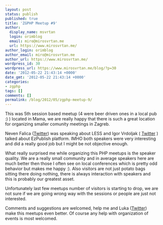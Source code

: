 ```yaml
---
layout: post
status: publish
published: true
title: 'ZGPHP Meetup #9'
author:
  display_name: msvrtan
  login: orimblog
  email: miro@mirosvrtan.me
  url: https://www.mirosvrtan.me/
author_login: orimblog
author_email: miro@mirosvrtan.me
author_url: https://www.mirosvrtan.me/
wordpress_id: 30
wordpress_url: https://www.mirosvrtan.me/blog/?p=30
date: '2012-05-22 21:43:14 +0000'
date_gmt: '2012-05-22 21:43:14 +0000'
categories:
- zgphp
tags: []
comments: []
permalink: /blog/2012/05/zgphp-meetup-9/
---
```

<p>This was 5th session based meetup (4 were beer driven ones in a local pub :) ) located in Mama, we are really happy that there is such a great location for organizing smaller comunity meetings in Zagreb.</p>
<p>Neven Falica (<a title="Twitter" href="https://twitter.com/#!/elkarrde" target="_blank">Twitter</a>) was speaking about LESS and Igor Vrdoljak ( <a title="Twitter" href="https://twitter.com/#!/ivrdoljak" target="_blank">Twitter</a> ) talked about EzPublish platform. IMHO both speakers were very interesting and did a really good job but I might be not objective enough.</p>
<p>What really surprised me while organizing this PHP meetups is the speaker quality. We are a really small community and in average speakers here are much better then those I often see on local conferences which is pretty odd behavior but makes me happy :). Also visitors are not just potato bags sitting there doing nothing, there is always interaction with speakers and this is probably our greatest asset.</p>
<p>Unfortunately last few meetups number of visitors is starting to drop, we are not sure if we are going wrong way with the sessions or people are just not interested.</p>
<p>Comments and suggestions are welcomed, help me and Luka (<a title="Twitter" href="https://twitter.com/#!/lmuzinic">Twitter</a>) make this meetups even better. Of course any help with organization of events is most welcomed.</p>
<p>&nbsp;</p>
